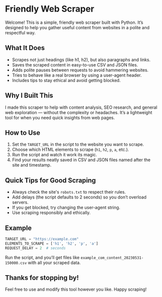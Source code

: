 
# Friendly Web Scraper 

Welcome! This is a simple, friendly web scraper built with Python. It’s designed to help you gather useful content from websites in a polite and respectful way.

## What It Does

- Scrapes not just headings (like h1, h2), but also paragraphs and links.
- Saves the scraped content in easy-to-use CSV and JSON files.
- Adds polite pauses between requests to avoid hammering websites.
- Tries to behave like a real browser by using a user-agent header.
- Includes tips to stay ethical and avoid getting blocked.

## Why I Built This

I made this scraper to help with content analysis, SEO research, and general web exploration — without the complexity or headaches. It’s a lightweight tool for when you need quick insights from web pages.

## How to Use

1. Set the `TARGET_URL` in the script to the website you want to scrape.
2. Choose which HTML elements to scrape (`h1`, `h2`, `p`, `a`, etc.).
3. Run the script and watch it work its magic.
4. Find your results neatly saved in CSV and JSON files named after the site and timestamp.

## Quick Tips for Good Scraping

- Always check the site's `robots.txt` to respect their rules.
- Add delays (the script defaults to 2 seconds) so you don’t overload servers.
- If you get blocked, try changing the user-agent string.
- Use scraping responsibly and ethically.

## Example

```python
TARGET_URL = "https://example.com"
ELEMENTS_TO_SCRAPE = ['h1', 'h2', 'p', 'a']
REQUEST_DELAY = 2  # seconds
```

Run the script, and you’ll get files like `example_com_content_20230531-150000.csv` with all your scraped data.

## Thanks for stopping by!

Feel free to use and modify this tool however you like. Happy scraping! 
